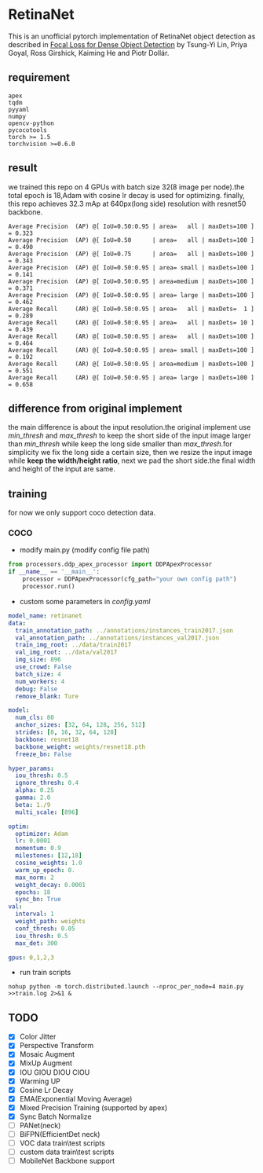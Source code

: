 # RetinaNet
This is an unofficial pytorch implementation of RetinaNet object detection as described in [Focal Loss for Dense Object Detection](https://arxiv.org/abs/1708.02002) by Tsung-Yi Lin, Priya Goyal, Ross Girshick, Kaiming He and Piotr Dollár.

## requirement
```text
apex
tqdm
pyyaml
numpy
opencv-python
pycocotools
torch >= 1.5
torchvision >=0.6.0
```
## result
we trained this repo on 4 GPUs with batch size 32(8 image per node).the total epoch is 18,Adam with cosine lr decay is used for optimizing.
finally, this repo achieves 32.3 mAp at 640px(long side) resolution with resnet50 backbone.
```shell script
Average Precision  (AP) @[ IoU=0.50:0.95 | area=   all | maxDets=100 ] = 0.323
Average Precision  (AP) @[ IoU=0.50      | area=   all | maxDets=100 ] = 0.490
Average Precision  (AP) @[ IoU=0.75      | area=   all | maxDets=100 ] = 0.343
Average Precision  (AP) @[ IoU=0.50:0.95 | area= small | maxDets=100 ] = 0.141
Average Precision  (AP) @[ IoU=0.50:0.95 | area=medium | maxDets=100 ] = 0.371
Average Precision  (AP) @[ IoU=0.50:0.95 | area= large | maxDets=100 ] = 0.462
Average Recall     (AR) @[ IoU=0.50:0.95 | area=   all | maxDets=  1 ] = 0.289
Average Recall     (AR) @[ IoU=0.50:0.95 | area=   all | maxDets= 10 ] = 0.439
Average Recall     (AR) @[ IoU=0.50:0.95 | area=   all | maxDets=100 ] = 0.464
Average Recall     (AR) @[ IoU=0.50:0.95 | area= small | maxDets=100 ] = 0.192
Average Recall     (AR) @[ IoU=0.50:0.95 | area=medium | maxDets=100 ] = 0.551
Average Recall     (AR) @[ IoU=0.50:0.95 | area= large | maxDets=100 ] = 0.658
```

## difference from original implement
the main difference is about the input resolution.the original implement use *min_thresh* and *max_thresh* to keep the short
side of the input image larger than *min_thresh* while keep the long side smaller than *max_thresh*.for simplicity we fix the long
side a certain size, then we resize the input image while **keep the width/height ratio**, next we pad the short side.the final
width and height of the input are same.


## training
for now we only support coco detection data.

### COCO
* modify main.py (modify config file path)
```python
from processors.ddp_apex_processor import DDPApexProcessor
if __name__ == '__main__':
    processor = DDPApexProcessor(cfg_path="your own config path") 
    processor.run()
```
* custom some parameters in *config.yaml*
```yaml
model_name: retinanet
data:
  train_annotation_path: ../annotations/instances_train2017.json 
  val_annotation_path: ../annotations/instances_val2017.json
  train_img_root: ../data/train2017
  val_img_root: ../data/val2017
  img_size: 896
  use_crowd: False
  batch_size: 4
  num_workers: 4
  debug: False
  remove_blank: Ture

model:
  num_cls: 80
  anchor_sizes: [32, 64, 128, 256, 512]
  strides: [8, 16, 32, 64, 128]
  backbone: resnet18
  backbone_weight: weights/resnet18.pth
  freeze_bn: False

hyper_params:
  iou_thresh: 0.5
  ignore_thresh: 0.4
  alpha: 0.25
  gamma: 2.0
  beta: 1./9
  multi_scale: [896]

optim:
  optimizer: Adam
  lr: 0.0001
  momentum: 0.9
  milestones: [12,18]
  cosine_weights: 1.0
  warm_up_epoch: 0.
  max_norm: 2
  weight_decay: 0.0001
  epochs: 18
  sync_bn: True
val:
  interval: 1
  weight_path: weights
  conf_thresh: 0.05
  iou_thresh: 0.5
  max_det: 300

gpus: 0,1,2,3
```
* run train scripts
```shell script
nohup python -m torch.distributed.launch --nproc_per_node=4 main.py >>train.log 2>&1 &
```

## TODO
- [x] Color Jitter
- [x] Perspective Transform
- [x] Mosaic Augment
- [x] MixUp Augment
- [x] IOU GIOU DIOU CIOU
- [x] Warming UP
- [x] Cosine Lr Decay
- [x] EMA(Exponential Moving Average)
- [x] Mixed Precision Training (supported by apex)
- [x] Sync Batch Normalize
- [ ] PANet(neck)
- [ ] BiFPN(EfficientDet neck)
- [ ] VOC data train\test scripts
- [ ] custom data train\test scripts
- [ ] MobileNet Backbone support
